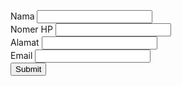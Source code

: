 <html>
<head>
<link rel="stylesheet" href="https://maxcdn.bootstrapcdn.com/bootstrap/3.3.6/css/bootstrap.min.css" integrity="sha384-1q8mTJOASx8j1Au+a5WDVnPi2lkFfwwEAa8hDDdjZlpLegxhjVME1fgjWPGmkzs7" crossorigin="anonymous">
</head>
<body>
<br/><br/><br/>
<div class="row">
<div class="col-md-4"></div>
<div class="col-md-4">
<form action='kirim.php' method='post'>
<div class="form-group">
<label >Nama</label>
<input type="text" class="form-control" name="nama">
</div>
<div class="form-group">
<label >Nomer HP</label>
<input type="text" class="form-control" name="hp">
</div>
<div class="form-group">
<label >Alamat</label>
<input type="text" class="form-control" name="alamat">
</div>
<div class="form-group">
<label >Email</label>
<input type="text" class="form-control" name="usermail">
</div>
<button type='Submit'>Submit</button>
</form>
</div>
</div>
</body>
</html>
